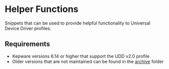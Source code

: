 # Helper Functions

Snippets that can be used to provide helpful functionality to Universal Device Driver profiles.

## Requirements

- Kepware versions 6.14 or higher that support the UDD v2.0 profile
- Older versions that are not maintained can be found in the [archive](archive) folder
